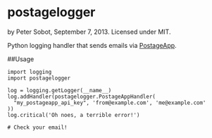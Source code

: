 postagelogger
=============

by Peter Sobot, September 7, 2013. Licensed under MIT.

Python logging handler that sends emails via [PostageApp](http://postageapp.com/).

##Usage

    import logging
    import postagelogger
    
    log = logging.getLogger(__name__)
    log.addHandler(postagelogger.PostageAppHandler(
      "my_postageapp_api_key", 'from@example.com', 'me@example.com'
    ))
    log.critical('Oh noes, a terrible error!')
    
    # Check your email!

